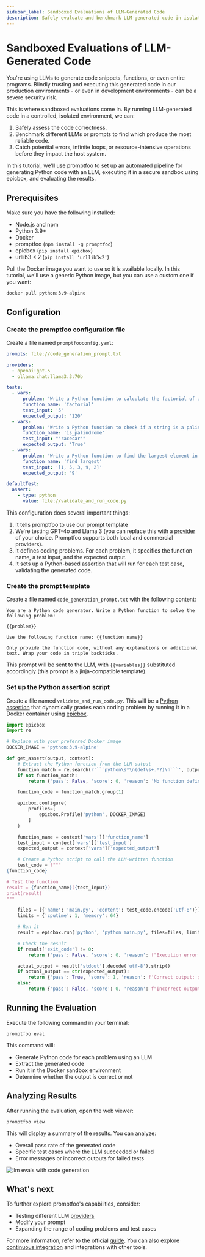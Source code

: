 ```yaml
---
sidebar_label: Sandboxed Evaluations of LLM-Generated Code
description: Safely evaluate and benchmark LLM-generated code in isolated Docker containers to prevent security risks and catch errors before production deployment
---
```


# Sandboxed Evaluations of LLM-Generated Code

You're using LLMs to generate code snippets, functions, or even entire programs. Blindly trusting and executing this generated code in our production environments - or even in development environments - can be a severe security risk.

This is where sandboxed evaluations come in. By running LLM-generated code in a controlled, isolated environment, we can:

1. Safely assess the code correctness.
2. Benchmark different LLMs or prompts to find which produce the most reliable code.
3. Catch potential errors, infinite loops, or resource-intensive operations before they impact the host system.

In this tutorial, we'll use promptfoo to set up an automated pipeline for generating Python code with an LLM, executing it in a secure sandbox using epicbox, and evaluating the results.

## Prerequisites

Make sure you have the following installed:

- Node.js and npm
- Python 3.9+
- Docker
- promptfoo (`npm install -g promptfoo`)
- epicbox (`pip install epicbox`)
- urllib3 < 2 (`pip install 'urllib3<2'`)

Pull the Docker image you want to use so it is available locally. In this tutorial, we'll use a generic Python image, but you can use a custom one if you want:

```
docker pull python:3.9-alpine
```

## Configuration

### Create the promptfoo configuration file

Create a file named `promptfooconfig.yaml`:

```yaml
prompts: file://code_generation_prompt.txt

providers:
  - openai:gpt-5
  - ollama:chat:llama3.3:70b

tests:
  - vars:
      problem: 'Write a Python function to calculate the factorial of a number'
      function_name: 'factorial'
      test_input: '5'
      expected_output: '120'
  - vars:
      problem: 'Write a Python function to check if a string is a palindrome'
      function_name: 'is_palindrome'
      test_input: "'racecar'"
      expected_output: 'True'
  - vars:
      problem: 'Write a Python function to find the largest element in a list'
      function_name: 'find_largest'
      test_input: '[1, 5, 3, 9, 2]'
      expected_output: '9'

defaultTest:
  assert:
    - type: python
      value: file://validate_and_run_code.py
```

This configuration does several important things:

1. It tells promptfoo to use our prompt template
1. We're testing GPT-4o and Llama 3 (you can replace this with a [provider](/docs/providers) of your choice. Promptfoo supports both local and commercial providers).
1. It defines coding problems. For each problem, it specifies the function name, a test input, and the expected output.
1. It sets up a Python-based assertion that will run for each test case, validating the generated code.

### Create the prompt template

Create a file named `code_generation_prompt.txt` with the following content:

```
You are a Python code generator. Write a Python function to solve the following problem:

{{problem}}

Use the following function name: {{function_name}}

Only provide the function code, without any explanations or additional text. Wrap your code in triple backticks.
```

This prompt will be sent to the LLM, with `{{variables}}` substituted accordingly (this prompt is a jinja-compatible template).

### Set up the Python assertion script

Create a file named `validate_and_run_code.py`. This will be a [Python assertion](/docs/configuration/expected-outputs/python) that dynamically grades each coding problem by running it in a Docker container using [epicbox](https://github.com/StepicOrg/epicbox).

````python
import epicbox
import re

# Replace with your preferred Docker image
DOCKER_IMAGE = 'python:3.9-alpine'

def get_assert(output, context):
    # Extract the Python function from the LLM output
    function_match = re.search(r'```python\s*\n(def\s+.*?)\n```', output, re.DOTALL)
    if not function_match:
        return {'pass': False, 'score': 0, 'reason': 'No function definition found'}

    function_code = function_match.group(1)

    epicbox.configure(
        profiles=[
            epicbox.Profile('python', DOCKER_IMAGE)
        ]
    )

    function_name = context['vars']['function_name']
    test_input = context['vars']['test_input']
    expected_output = context['vars']['expected_output']

    # Create a Python script to call the LLM-written function
    test_code = f"""
{function_code}

# Test the function
result = {function_name}({test_input})
print(result)
"""

    files = [{'name': 'main.py', 'content': test_code.encode('utf-8')}]
    limits = {'cputime': 1, 'memory': 64}

    # Run it
    result = epicbox.run('python', 'python main.py', files=files, limits=limits)

    # Check the result
    if result['exit_code'] != 0:
        return {'pass': False, 'score': 0, 'reason': f"Execution error: {result['stderr'].decode('utf-8')}"}

    actual_output = result['stdout'].decode('utf-8').strip()
    if actual_output == str(expected_output):
        return {'pass': True, 'score': 1, 'reason': f'Correct output: got {expected_output}'}
    else:
        return {'pass': False, 'score': 0, 'reason': f"Incorrect output. Expected: {expected_output}, Got: {actual_output}"}
````

## Running the Evaluation

Execute the following command in your terminal:

```
promptfoo eval
```

This command will:

- Generate Python code for each problem using an LLM
- Extract the generated code
- Run it in the Docker sandbox environment
- Determine whether the output is correct or not

## Analyzing Results

After running the evaluation, open the web viewer:

```
promptfoo view
```

This will display a summary of the results. You can analyze:

- Overall pass rate of the generated code
- Specific test cases where the LLM succeeded or failed
- Error messages or incorrect outputs for failed tests

![llm evals with code generation](/img/docs/code-generation-webui.png)

## What's next

To further explore promptfoo's capabilities, consider:

- Testing different LLM [providers](/docs/providers)
- Modify your prompt
- Expanding the range of coding problems and test cases

For more information, refer to the official [guide](/docs/configuration/guide). You can also explore [continuous integration](/docs/integrations/ci-cd/) and integrations with other tools.
